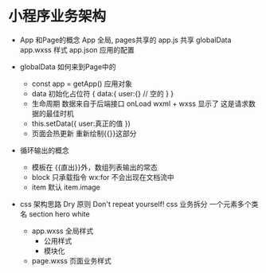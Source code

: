 # 小程序业务架构

- App 和Page的概念
  App 全局, pages共享的
    app.js 共享 globalData
    app.wxss 样式
    app.json  应用的配置

- globalData 如何来到Page中的
  - const app = getApp() 
    应用对象
  - data 初始化占位符
    {
      data:{
        user:{}  // 空的
      }
    }
  - 生命周期
    数据来自于后端接口
    onLoad wxml + wxss 显示了
    这是请求数据的最佳时机
  - this.setData({
    user:真正的值
  })
  - 页面会热更新 重新绘制{{}}这部分


- 循环输出的概念
  - 模板在 {{直出}}外，数组列表输出的常态 
  - block 只承载指令 wx:for 不会出现在文档流中
  - item 默认
    item.image 

- css 架构思路
  Dry 原则 Don't repeat yourself!
  css 业务拆分 一个元素多个类名
  section hero white
  - app.wxss 全局样式
    - 公用样式
    - 模块化
  - page.wxss 页面业务样式
